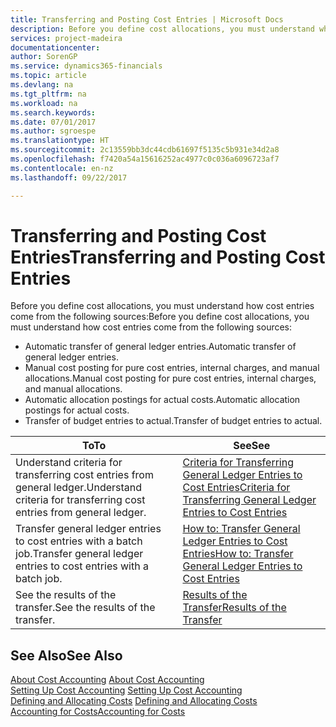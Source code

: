 ```yaml
---
title: Transferring and Posting Cost Entries | Microsoft Docs
description: Before you define cost allocations, you must understand where cost entries come from.
services: project-madeira
documentationcenter: 
author: SorenGP
ms.service: dynamics365-financials
ms.topic: article
ms.devlang: na
ms.tgt_pltfrm: na
ms.workload: na
ms.search.keywords: 
ms.date: 07/01/2017
ms.author: sgroespe
ms.translationtype: HT
ms.sourcegitcommit: 2c13559bb3dc44cdb61697f5135c5b931e34d2a8
ms.openlocfilehash: f7420a54a15616252ac4977c0c036a6096723af7
ms.contentlocale: en-nz
ms.lasthandoff: 09/22/2017

---
```

# <a name="transferring-and-posting-cost-entries"></a><span data-ttu-id="61f36-103">Transferring and Posting Cost Entries</span><span class="sxs-lookup"><span data-stu-id="61f36-103">Transferring and Posting Cost Entries</span></span>
<span data-ttu-id="61f36-104">Before you define cost allocations, you must understand how cost entries come from the following sources:</span><span class="sxs-lookup"><span data-stu-id="61f36-104">Before you define cost allocations, you must understand how cost entries come from the following sources:</span></span>  

-   <span data-ttu-id="61f36-105">Automatic transfer of general ledger entries.</span><span class="sxs-lookup"><span data-stu-id="61f36-105">Automatic transfer of general ledger entries.</span></span>  
-   <span data-ttu-id="61f36-106">Manual cost posting for pure cost entries, internal charges, and manual allocations.</span><span class="sxs-lookup"><span data-stu-id="61f36-106">Manual cost posting for pure cost entries, internal charges, and manual allocations.</span></span>  
-   <span data-ttu-id="61f36-107">Automatic allocation postings for actual costs.</span><span class="sxs-lookup"><span data-stu-id="61f36-107">Automatic allocation postings for actual costs.</span></span>  
-   <span data-ttu-id="61f36-108">Transfer of budget entries to actual.</span><span class="sxs-lookup"><span data-stu-id="61f36-108">Transfer of budget entries to actual.</span></span>  

|<span data-ttu-id="61f36-109">**To**</span><span class="sxs-lookup"><span data-stu-id="61f36-109">**To**</span></span>|<span data-ttu-id="61f36-110">**See**</span><span class="sxs-lookup"><span data-stu-id="61f36-110">**See**</span></span>|  
|------------|-------------|  
|<span data-ttu-id="61f36-111">Understand criteria for transferring cost entries from general ledger.</span><span class="sxs-lookup"><span data-stu-id="61f36-111">Understand criteria for transferring cost entries from general ledger.</span></span>|[<span data-ttu-id="61f36-112">Criteria for Transferring General Ledger Entries to Cost Entries</span><span class="sxs-lookup"><span data-stu-id="61f36-112">Criteria for Transferring General Ledger Entries to Cost Entries</span></span>](finance-criteria-for-transferring-general-ledger-entries-to-cost-entries.md)|  
|<span data-ttu-id="61f36-113">Transfer general ledger entries to cost entries with a batch job.</span><span class="sxs-lookup"><span data-stu-id="61f36-113">Transfer general ledger entries to cost entries with a batch job.</span></span>|[<span data-ttu-id="61f36-114">How to: Transfer General Ledger Entries to Cost Entries</span><span class="sxs-lookup"><span data-stu-id="61f36-114">How to: Transfer General Ledger Entries to Cost Entries</span></span>](finance-how-to-transfer-general-ledger-entries-to-cost-entries.md)|  
|<span data-ttu-id="61f36-115">See the results of the transfer.</span><span class="sxs-lookup"><span data-stu-id="61f36-115">See the results of the transfer.</span></span>|[<span data-ttu-id="61f36-116">Results of the Transfer</span><span class="sxs-lookup"><span data-stu-id="61f36-116">Results of the Transfer</span></span>](finance-results-of-the-transfer.md)|  

## <a name="see-also"></a><span data-ttu-id="61f36-117">See Also</span><span class="sxs-lookup"><span data-stu-id="61f36-117">See Also</span></span>  
 <span data-ttu-id="61f36-118">[About Cost Accounting](finance-about-cost-accounting.md) </span><span class="sxs-lookup"><span data-stu-id="61f36-118">[About Cost Accounting](finance-about-cost-accounting.md) </span></span>  
 <span data-ttu-id="61f36-119">[Setting Up Cost Accounting](finance-set-up-cost-accounting.md) </span><span class="sxs-lookup"><span data-stu-id="61f36-119">[Setting Up Cost Accounting](finance-set-up-cost-accounting.md) </span></span>  
 <span data-ttu-id="61f36-120">[Defining and Allocating Costs](finance-define-and-allocate-costs.md) </span><span class="sxs-lookup"><span data-stu-id="61f36-120">[Defining and Allocating Costs](finance-define-and-allocate-costs.md) </span></span>  
 [<span data-ttu-id="61f36-121">Accounting for Costs</span><span class="sxs-lookup"><span data-stu-id="61f36-121">Accounting for Costs</span></span>](finance-manage-cost-accounting.md)


